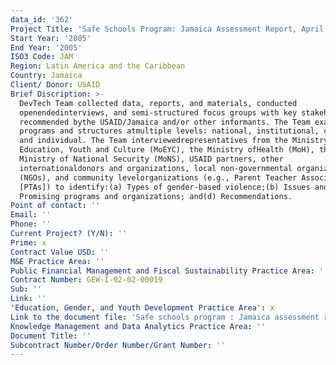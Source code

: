 ```yaml
---
data_id: '362'
Project Title: 'Safe Schools Program: Jamaica Assessment Report, April 2005'
Start Year: '2005'
End Year: '2005'
ISO3 Code: JAM
Region: Latin America and the Caribbean
Country: Jamaica
Client/ Donor: USAID
Brief Discription: >-
  DevTech Team collected data, reports, and materials, conducted
  openendedinterviews, and semi-structured focus groups with key stakeholders
  recommended bythe USAID/Jamaica and/or other informants. The Team examined
  programs and structures atmultiple levels: national, institutional, community,
  and individual. The Team interviewedrepresentatives from the Ministry of
  Education, Youth and Culture (MoEYC), the Ministry ofHealth (MoH), the
  Ministry of National Security (MoNS), USAID partners, other
  internationaldonors and organizations, local non-governmental organizations
  (NGOs), and community levelorganizations (e.g., Parent Teacher Associations
  [PTAs]) to identify:(a) Types of gender-based violence;(b) Issues and gaps;(c)
  Promising programs and organizations; and(d) Recommendations.
Point of contact: ''
Email: ''
Phone: ''
Current Project? (Y/N): ''
Prime: x
Contract Value USD: ''
M&E Practice Area: ''
Public Financial Management and Fiscal Sustainability Practice Area: ''
Contract Number: GEW-I-02-02-00019
Sub: ''
Link: ''
'Education, Gender, and Youth Development Practice Area': x
Link to the document file: 'Safe schools program : Jamaica assessment report, April 11-22, 2005'
Knowledge Management and Data Analytics Practice Area: ''
Document Title: ''
Subcontract Number/Order Number/Grant Number: ''
---
```


